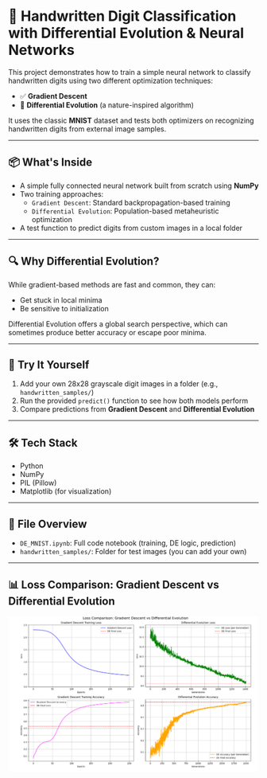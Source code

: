 # 🧠 Handwritten Digit Classification with Differential Evolution & Neural Networks

This project demonstrates how to train a simple neural network to classify handwritten digits using two different optimization techniques:

- ✅ **Gradient Descent**
- 🧬 **Differential Evolution** (a nature-inspired algorithm)

It uses the classic **MNIST** dataset and tests both optimizers on recognizing handwritten digits from external image samples.

---

## 📦 What's Inside

- A simple fully connected neural network built from scratch using **NumPy**
- Two training approaches:
  - `Gradient Descent`: Standard backpropagation-based training
  - `Differential Evolution`: Population-based metaheuristic optimization
- A test function to predict digits from custom images in a local folder

---

## 🔍 Why Differential Evolution?

While gradient-based methods are fast and common, they can:
- Get stuck in local minima
- Be sensitive to initialization

Differential Evolution offers a global search perspective, which can sometimes produce better accuracy or escape poor minima.

---

## 🧪 Try It Yourself

1. Add your own 28x28 grayscale digit images in a folder (e.g., `handwritten_samples/`)
2. Run the provided `predict()` function to see how both models perform
3. Compare predictions from **Gradient Descent** and **Differential Evolution**

---

## 🛠 Tech Stack

- Python
- NumPy
- PIL (Pillow)
- Matplotlib (for visualization)

---

## 📁 File Overview

- `DE_MNIST.ipynb`: Full code notebook (training, DE logic, prediction)
- `handwritten_samples/`: Folder for test images (you can add your own)

---

## 📊 Loss Comparison: Gradient Descent vs Differential Evolution

![Loss Comparison](assets/plots.png)
